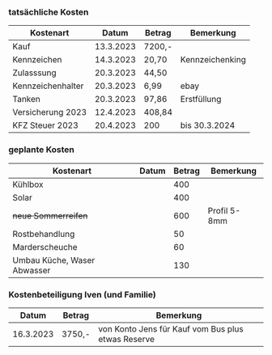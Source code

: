### tatsächliche Kosten

| Kostenart         | Datum     | Betrag | Bemerkung       |
|-------------------|-----------|--------|-----------------|
| Kauf              | 13.3.2023 | 7200,- |                 |
| Kennzeichen       | 14.3.2023 | 20,70  | Kennzeichenking |
| Zulasssung        | 20.3.2023 | 44,50  |                 |
| Kennzeichenhalter | 20.3.2023 | 6,99   | ebay            |
| Tanken            | 20.3.2023 | 97,86  | Erstfüllung     |
| Versicherung 2023 | 12.4.2023 | 408,84 |                 |
| KFZ Steuer 2023   | 20.4.2023 | 200    | bis 30.3.2024   |


### geplante Kosten

| Kostenart                   | Datum | Betrag | Bemerkung    |
|-----------------------------|-------|--------|--------------|
| Kühlbox                     |       | 400    |              |
| Solar                       |       | 400    |              |
| ~~neue Sommerreifen~~       |       | 600    | Profil 5-8mm |
| Rostbehandlung              |       | 50     |              |
| Marderscheuche              |       | 60     |              |
| Umbau Küche, Waser Abwasser |       | 130    |              |

### Kostenbeteiligung Iven (und Familie)

| Datum     | Betrag | Bemerkung                                          |
|-----------|--------|----------------------------------------------------|
| 16.3.2023 | 3750,- | von Konto Jens für Kauf vom Bus plus etwas Reserve |
